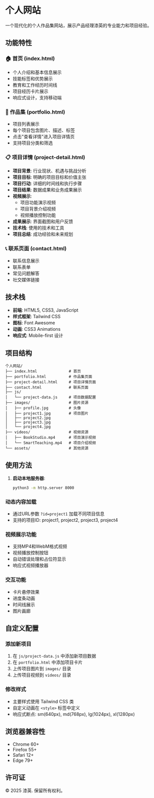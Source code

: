 # 个人网站

一个现代化的个人作品集网站，展示产品经理漆英的专业能力和项目经验。

## 功能特性

### 🏠 首页 (index.html)
- 个人介绍和基本信息展示
- 技能标签和优势展示
- 教育和工作经历时间线
- 项目经历卡片展示
- 响应式设计，支持移动端

### 📁 作品集 (portfolio.html)
- 项目列表展示
- 每个项目包含图片、描述、标签
- 点击"查看详情"进入项目详情页
- 支持项目分类和筛选

### 📋 项目详情 (project-detail.html)
- **项目背景**: 行业现状、机遇与挑战分析
- **项目目标**: 明确的项目目标和价值主张
- **项目行动**: 详细的时间线和执行步骤
- **项目结果**: 数据成果和业务成果展示
- **视频展示**: 
  - 项目功能演示视频
  - 项目背景介绍视频
  - 视频播放控制功能
- **成果展示**: 界面截图和用户反馈
- **技术栈**: 使用的技术和工具
- **项目总结**: 成功经验和未来规划

### 📞 联系页面 (contact.html)
- 联系信息展示
- 联系表单
- 常见问题解答
- 社交媒体链接

## 技术栈

- **前端**: HTML5, CSS3, JavaScript
- **样式框架**: Tailwind CSS
- **图标**: Font Awesome
- **动画**: CSS3 Animations
- **响应式**: Mobile-first 设计

## 项目结构

```
个人网站/
├── index.html              # 首页
├── portfolio.html          # 作品集页面
├── project-detail.html     # 项目详情页面
├── contact.html            # 联系页面
├── js/
│   └── project-data.js     # 项目数据配置
├── images/                 # 图片资源
│   ├── profile.jpg         # 头像
│   ├── project1.jpg        # 项目图片
│   ├── project2.jpg
│   ├── project3.jpg
│   └── project4.jpg
├── videos/                 # 视频资源
│   ├── BookStudio.mp4      # 项目演示视频
│   └── SmartTeaching.mp4   # 项目介绍视频
└── assets/                 # 其他资源
```

## 使用方法

1. **启动本地服务器**:
   ```bash
   python3 -m http.server 8000
   ```


### 动态内容加载
- 通过URL参数 `?id=project1` 加载不同项目信息
- 支持的项目ID: project1, project2, project3, project4

### 视频展示功能
- 支持MP4和WebM格式视频
- 视频播放控制按钮
- 自动错误处理和占位符显示
- 响应式视频播放器

### 交互功能
- 卡片悬停效果
- 进度条动画
- 时间线展示
- 图片画廊

## 自定义配置

### 添加新项目
1. 在 `js/project-data.js` 中添加新项目数据
2. 在 `portfolio.html` 中添加项目卡片
3. 上传项目图片到 `images/` 目录
4. 上传项目视频到 `videos/` 目录

### 修改样式
- 主要样式使用 Tailwind CSS 类
- 自定义动画在 `<style>` 标签中定义
- 响应式断点: sm(640px), md(768px), lg(1024px), xl(1280px)

## 浏览器兼容性

- Chrome 60+
- Firefox 55+
- Safari 12+
- Edge 79+

## 许可证

© 2025 漆英. 保留所有权利。 
